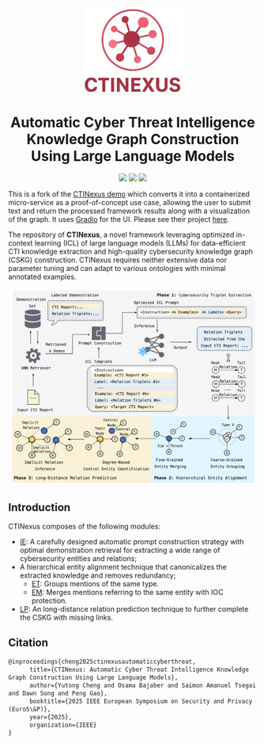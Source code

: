 <!-- # <p align=center>`CTINEXUS: Automatic Cyber Threat Intelligence Knowledge Graph Construction Using Large Language Models`</p>omit in toc -->
<div align="center">
  <img src="app/static/logo.png" alt="Logo" width="200">
  <h1 align="center">Automatic Cyber Threat Intelligence Knowledge Graph Construction Using Large Language Models</h1>
</div>

<p align="center">
  <a href='https://github.com/peng-gao-lab/CTINexus'><img src='https://img.shields.io/badge/Project-Github-pink'></a>
  <a href='https://arxiv.org/abs/2410.21060'><img src='https://img.shields.io/badge/Paper-Arxiv-crimson'></a>  
  <a href='https://ctinexus.github.io/' target='_blank'><img src='https://img.shields.io/badge/Project-Blog-maroon'></a>
</p>

This is a fork of the [CTINexus demo](https://github.com/peng-gao-lab/CTINexus/) which converts it into a containerized micro-service as a proof-of-concept use case, allowing the user to submit text and return the processed framework results along with a visualization of the graph.  It uses [Gradio](https://www.gradio.app/) for the UI.  Please see their project [here](https://ctinexus.github.io/). 


The repository of **CTINexus**, a novel framework leveraging optimized in-context learning (ICL) of large language models (LLMs) for data-efficient CTI knowledge extraction and high-quality cybersecurity knowledge graph (CSKG) construction. CTINexus requires neither extensive data nor parameter tuning and can adapt to various ontologies with minimal annotated examples.
<p align="center">
  <img src="app/static/overview.png" alt="framework" width="500"/>
</p>


## Introduction
CTINexus composes of the following modules: 
* [IE](IE): A carefully designed automatic prompt construction strategy with optimal demonstration retrieval for extracting a wide range of cybersecurity entities and relations;
* A hierarchical entity alignment technique that canonicalizes the extracted knowledge and removes redundancy; 
   * [ET](ET): Groups mentions of the same type.
   * [EM](EM): Merges mentions referring to the same entity with IOC protection.
* [LP](LP): An long-distance relation prediction technique to further complete the CSKG with missing links.


## Citation
```
@inproceedings{cheng2025ctinexusautomaticcyberthreat,
      title={CTINexus: Automatic Cyber Threat Intelligence Knowledge Graph Construction Using Large Language Models}, 
      author={Yutong Cheng and Osama Bajaber and Saimon Amanuel Tsegai and Dawn Song and Peng Gao},
      booktitle={2025 IEEE European Symposium on Security and Privacy (EuroS\&P)},
      year={2025},
      organization={IEEE}
}
```